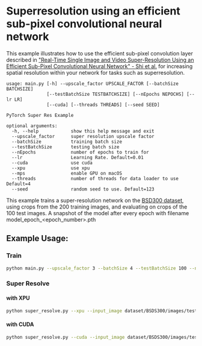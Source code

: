 # Superresolution using an efficient sub-pixel convolutional neural network

This example illustrates how to use the efficient sub-pixel convolution layer described in ["Real-Time Single Image and Video Super-Resolution Using an Efficient Sub-Pixel Convolutional Neural Network" - Shi et al.](https://arxiv.org/abs/1609.05158) for increasing spatial resolution within your network for tasks such as superresolution.

```
usage: main.py [-h] --upscale_factor UPSCALE_FACTOR [--batchSize BATCHSIZE]
               [--testBatchSize TESTBATCHSIZE] [--nEpochs NEPOCHS] [--lr LR]
               [--cuda] [--threads THREADS] [--seed SEED]

PyTorch Super Res Example

optional arguments:
  -h, --help            show this help message and exit
  --upscale_factor      super resolution upscale factor
  --batchSize           training batch size
  --testBatchSize       testing batch size
  --nEpochs             number of epochs to train for
  --lr                  Learning Rate. Default=0.01
  --cuda                use cuda
  --xpu                 use xpu
  --mps                 enable GPU on macOS
  --threads             number of threads for data loader to use Default=4
  --seed                random seed to use. Default=123
```

This example trains a super-resolution network on the [BSD300 dataset](https://www2.eecs.berkeley.edu/Research/Projects/CS/vision/bsds/), using crops from the 200 training images, and evaluating on crops of the 100 test images. A snapshot of the model after every epoch with filename model_epoch_<epoch_number>.pth

## Example Usage:

### Train

```bash
python main.py --upscale_factor 3 --batchSize 4 --testBatchSize 100 --nEpochs 30 --lr 0.001
```

### Super Resolve

#### with XPU
```bash
python super_resolve.py --xpu --input_image dataset/BSDS300/images/test/16077.jpg --model model_epoch_500.pth --output_filename out.png  
``` 

#### with CUDA
```bash
python super_resolve.py --cuda --input_image dataset/BSDS300/images/test/16077.jpg --model model_epoch_500.pth --output_filename out.png 
``` 
